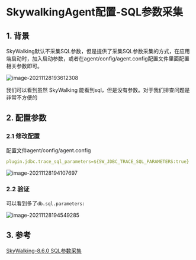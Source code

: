 # SkywalkingAgent配置-SQL参数采集

## 1. 背景

SkyWalking默认不采集SQL参数，但是提供了采集SQL参数采集的方式，在应用端启动时，加入启动参数，或者在agent/config/agent.config配置文件里面配置相关参数即可。

![image-20211128193612308](https://gitee.com/zszdevelop/blogimage/raw/master/image-20211128193612308.png)

我们可以看到虽然 SkyWalking 能看到sql，但是没有参数。对于我们排查问题是非常不方便的

## 2. 配置参数

### 2.1 修改配置

配置文件agent/config/agent.config

```yml
plugin.jdbc.trace_sql_parameters=${SW_JDBC_TRACE_SQL_PARAMETERS:true}
```

![image-20211128194107697](https://gitee.com/zszdevelop/blogimage/raw/master/image-20211128194107697.png)

### 2.2 验证

可以看到多了`db.sql.parameters:`

![image-20211128194549285](https://gitee.com/zszdevelop/blogimage/raw/master/image-20211128194549285.png)

## 3. 参考

[SkyWalking-8.6.0 SQL参数采集](https://juejin.cn/post/7003129333942321183)